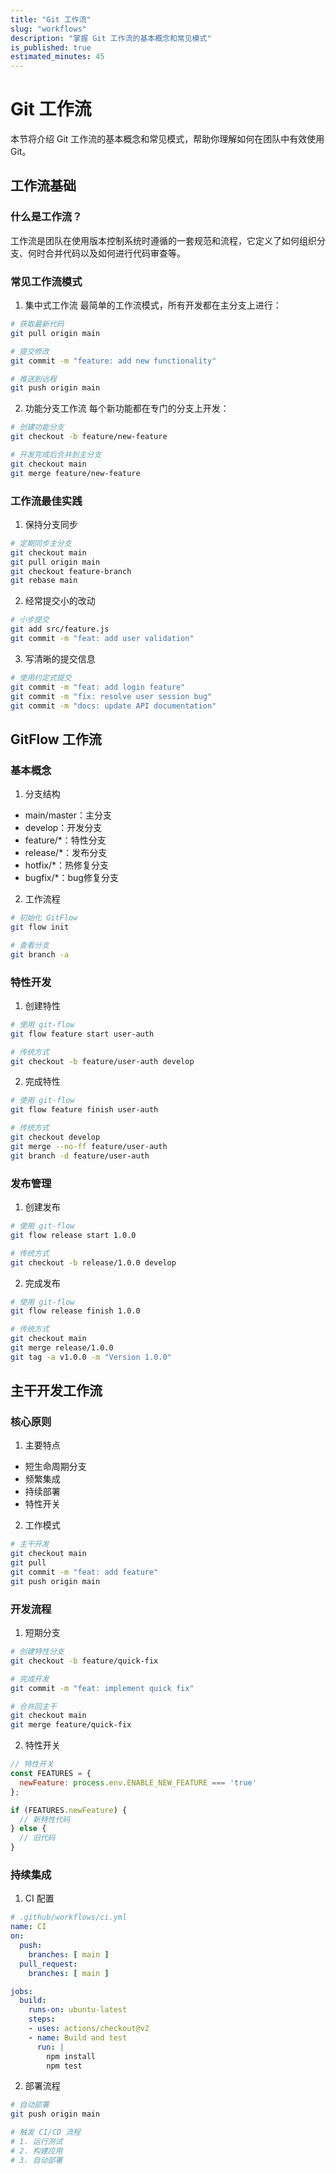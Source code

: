 ```yaml
---
title: "Git 工作流"
slug: "workflows"
description: "掌握 Git 工作流的基本概念和常见模式"
is_published: true
estimated_minutes: 45
---
```


# Git 工作流

本节将介绍 Git 工作流的基本概念和常见模式，帮助你理解如何在团队中有效使用 Git。

## 工作流基础

### 什么是工作流？

工作流是团队在使用版本控制系统时遵循的一套规范和流程，它定义了如何组织分支、何时合并代码以及如何进行代码审查等。

### 常见工作流模式

1. 集中式工作流
最简单的工作流模式，所有开发都在主分支上进行：

```bash
# 获取最新代码
git pull origin main

# 提交修改
git commit -m "feature: add new functionality"

# 推送到远程
git push origin main
```

2. 功能分支工作流
每个新功能都在专门的分支上开发：

```bash
# 创建功能分支
git checkout -b feature/new-feature

# 开发完成后合并到主分支
git checkout main
git merge feature/new-feature
```

### 工作流最佳实践

1. 保持分支同步
```bash
# 定期同步主分支
git checkout main
git pull origin main
git checkout feature-branch
git rebase main
```

2. 经常提交小的改动
```bash
# 小步提交
git add src/feature.js
git commit -m "feat: add user validation"
```

3. 写清晰的提交信息
```bash
# 使用约定式提交
git commit -m "feat: add login feature"
git commit -m "fix: resolve user session bug"
git commit -m "docs: update API documentation"
```

## GitFlow 工作流

### 基本概念

1. 分支结构
- main/master：主分支
- develop：开发分支
- feature/*：特性分支
- release/*：发布分支
- hotfix/*：热修复分支
- bugfix/*：bug修复分支

2. 工作流程
```bash
# 初始化 GitFlow
git flow init

# 查看分支
git branch -a
```

### 特性开发

1. 创建特性
```bash
# 使用 git-flow
git flow feature start user-auth

# 传统方式
git checkout -b feature/user-auth develop
```

2. 完成特性
```bash
# 使用 git-flow
git flow feature finish user-auth

# 传统方式
git checkout develop
git merge --no-ff feature/user-auth
git branch -d feature/user-auth
```

### 发布管理

1. 创建发布
```bash
# 使用 git-flow
git flow release start 1.0.0

# 传统方式
git checkout -b release/1.0.0 develop
```

2. 完成发布
```bash
# 使用 git-flow
git flow release finish 1.0.0

# 传统方式
git checkout main
git merge release/1.0.0
git tag -a v1.0.0 -m "Version 1.0.0"
```

## 主干开发工作流

### 核心原则

1. 主要特点
- 短生命周期分支
- 频繁集成
- 持续部署
- 特性开关

2. 工作模式
```bash
# 主干开发
git checkout main
git pull
git commit -m "feat: add feature"
git push origin main
```

### 开发流程

1. 短期分支
```bash
# 创建特性分支
git checkout -b feature/quick-fix

# 完成开发
git commit -m "feat: implement quick fix"

# 合并回主干
git checkout main
git merge feature/quick-fix
```

2. 特性开关
```javascript
// 特性开关
const FEATURES = {
  newFeature: process.env.ENABLE_NEW_FEATURE === 'true'
};

if (FEATURES.newFeature) {
  // 新特性代码
} else {
  // 旧代码
}
```

### 持续集成

1. CI 配置
```yaml
# .github/workflows/ci.yml
name: CI
on:
  push:
    branches: [ main ]
  pull_request:
    branches: [ main ]

jobs:
  build:
    runs-on: ubuntu-latest
    steps:
    - uses: actions/checkout@v2
    - name: Build and test
      run: |
        npm install
        npm test
```

2. 部署流程
```bash
# 自动部署
git push origin main

# 触发 CI/CD 流程
# 1. 运行测试
# 2. 构建应用
# 3. 自动部署
```